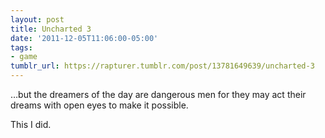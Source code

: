 ```yaml
---
layout: post
title: Uncharted 3
date: '2011-12-05T11:06:00-05:00'
tags:
- game
tumblr_url: https://rapturer.tumblr.com/post/13781649639/uncharted-3
---
```

…but the dreamers of the day are dangerous men for they may act their dreams with open eyes to make it possible.

This I did.

